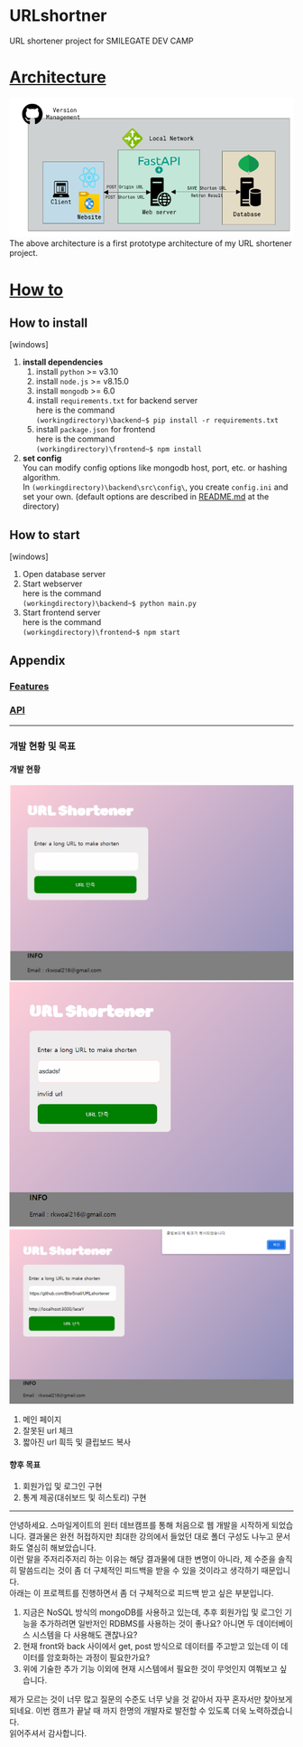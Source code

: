 # URLshortner
URL shortener project for SMILEGATE DEV CAMP

# [Architecture](./docs/00_Architecture/README.md)
![architecture](./docs/00_Architecture/prototype_architecture.PNG)
The above architecture is a first prototype architecture of my URL shortener project.   

# [How to]((./docs/02_Howto/README.md))
## How to install
[windows]   
1. **install dependencies**
    1. install `python` >= v3.10
    2. install `node.js` >= v8.15.0
    3. install `mongodb` >= 6.0   
    4. install `requirements.txt` for backend server   
        here is the command   
        `(workingdirectory)\backend~$ pip install -r requirements.txt`
    5. install `package.json` for frontend   
        here is the command   
        `(workingdirectory)\frontend~$ npm install`
2. **set config**   
    You can modify config options like mongodb host, port, etc. or hashing algorithm.   
    In `(workingdirectory)\backend\src\config\`, you create `config.ini` and set your own. (default options are described in [README.md](../../backend/src/config/README.md) at the directory)

## How to start
[windows]   
1. Open database server
2. Start webserver   
    here is the command   
    `(workingdirectory)\backend~$ python main.py`
3. Start frontend server   
    here is the command   
    `(workingdirectory)\frontend~$ npm start`

## Appendix
### [Features](./docs/01_Features/README.md)
### [API](./docs/03_API/README.md)
---
### 개발 현황 및 목표
#### 개발 현황
![mainpage](./resources/mainpage.png)
![invalid](./resources/invalid.png)
![shorten](./resources/shorten.png)
1. 메인 페이지
2. 잘못된 url 체크
3. 짧아진 url 흭득 및 클립보드 복사

#### 향후 목표
1. 회원가입 및 로그인 구현
2. 통계 제공(대쉬보드 및 히스토리) 구현

---
안녕하세요. 스마일게이트의 윈터 데브캠프를 통해 처음으로 웹 개발을 시작하게 되었습니다. 결과물은 완전 허접하지만 최대한 강의에서 들었던 대로 폴더 구성도 나누고 문서화도 열심히 해보았습니다.   
이런 말을 주저리주저리 하는 이유는 해당 결과물에 대한 변명이 아니라, 제 수준을 솔직히 말씀드리는 것이 좀 더 구체적인 피드백을 받을 수 있을 것이라고 생각하기 때문입니다.   
아래는 이 프로젝트를 진행하면서 좀 더 구체적으로 피드백 받고 싶은 부분입니다. 
1. 지금은 NoSQL 방식의 mongoDB를 사용하고 있는데, 추후 회원가입 및 로그인 기능을 추가하려면 일반저인 RDBMS를 사용하는 것이 좋나요? 아니면 두 데이터베이스 시스템을 다 사용해도 괜찮나요?
2. 현재 front와 back 사이에서 get, post 방식으로 데이터를 주고받고 있는데 이 데이터를 암호화하는 과정이 필요한가요?
3. 위에 기술한 추가 기능 이외에 현재 시스템에서 필요한 것이 무엇인지 여쭤보고 싶습니다.

제가 모르는 것이 너무 많고 질문의 수준도 너무 낮을 것 같아서 자꾸 혼자서만 찾아보게 되네요. 이번 캠프가 끝날 때 까지 한명의 개발자로 발전할 수 있도록 더욱 노력하겠습니다.    
읽어주셔서 감사합니다. 